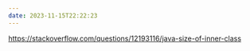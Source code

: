 ```yaml
---
date: 2023-11-15T22:22:23
---
```

https://stackoverflow.com/questions/12193116/java-size-of-inner-class